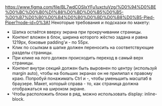 https://www.figma.com/file/BL7wdCOSIxYFu1uxctuVzg/%D0%94%D0%BE%D0%BC%D0%B0%D1%88%D0%BD%D0%B5%D0%B5-%D0%B7%D0%B0%D0%B4%D0%B0%D0%BD%D0%B8%D0%B5-Pied-Piper?node-id=0%3A1
Некоторые требования и подсказки по макету:

* Шапка остаётся вверху экрана при прокручивании страницы.
* Контент вложен в блок, ширина которого жёстко задана и равна 1219px, боковые padding'и - по 55px.
* Клик по ссылкам в шапке должен переносить на соответствующие разделы страницы.
* При клике на лого должен происходить переход в самый верх страницы.
* Контент внутри секций должен быть выровнен по центру (используй margin auto), чтобы на больших экранах он не прилипал к правому краю. Попробуй понажимать Ctrl и  -, чтобы уменьшить масштаб в браузере. Макет, который справа - то, как страница должна отображаться на широком экране.
* Чтобы расположить блоки в ряд, можно использовать display: inline-block.